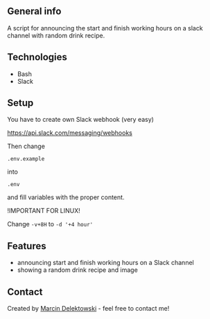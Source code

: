 ## General info
A script for announcing the start and finish working hours on a slack channel with random drink recipe.

## Technologies
* Bash
* Slack

## Setup
You have to create own Slack webhook (very easy)

https://api.slack.com/messaging/webhooks

Then change 

```.env.example```

into 

```.env```

and fill variables with the proper content.

!IMPORTANT FOR LINUX!

Change ```-v+8H``` to ```-d '+4 hour'```




## Features
* announcing start and finish working hours on a Slack channel
* showing a random drink recipe and image

## Contact
Created by [Marcin Delektowski](mailto:marcin.delektowski@gmail.com) - feel free to contact me!
